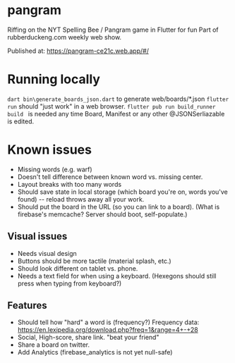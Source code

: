 # pangram
Riffing on the NYT Spelling Bee / Pangram game in Flutter for fun
Part of rubberduckeng.com weekly web show.

Published at: https://pangram-ce21c.web.app/#/

# Running locally
`dart bin\generate_boards_json.dart` to generate web/boards/*.json
`flutter run` should "just work" in a web browser.
`flutter pub run build_runner build ` is needed any time Board, Manifest or any other @JSONSerliazable is edited.

# Known issues
* Missing words (e.g. warf)
* Doesn't tell difference between known word vs. missing center.
* Layout breaks with too many words
* Should save state in local storage (which board you're on, words you've found) -- reload throws away all your work.
* Should put the board in the URL (so you can link to a board). (What is firebase's memcache?  Server should boot, self-populate.)

## Visual issues
* Needs visual design
* Buttons should be more tactile (material splash, etc.)
* Should look different on tablet vs. phone.
* Needs a text field for when using a keyboard. (Hexegons should still press when typing from keyboard?)

## Features
* Should tell how "hard" a word is (frequency?) Frequency data: https://en.lexipedia.org/download.php?freq=1&range=4+-+28
* Social, High-score, share link.  "beat your friend"
* Share a board on twitter.
* Add Analytics (firebase_analytics is not yet null-safe)
